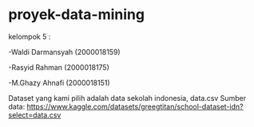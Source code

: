 # proyek-data-mining

kelompok 5 :

-Waldi Darmansyah (2000018159)

-Rasyid Rahman (2000018175)

-M.Ghazy Ahnafi (2000018151)

Dataset yang kami pilih adalah data sekolah indonesia, data.csv Sumber data:
https://www.kaggle.com/datasets/greegtitan/school-dataset-idn?select=data.csv
